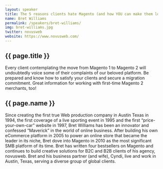 ```yaml
---
layout: speaker
title: The 5 reasons clients hate Magento (and how YOU can make them love it again!) 
name: Bret Williams
permalink: /speakers/bret-williams/
img: bret-williams.jpg
twitter: novusweb
website: https://www.novusweb.com/
---
```


## {{ page.title }}
Every client contemplating the move from Magento 1 to Magento 2 will undoubtedly voice some of their complaints of our 
beloved platform. Be prepared and know how to satisfy your clients and secure a migration commitment. Great information 
for working with first-time Magento 2 merchants, too!

## {{ page.name }}
Since creating the first true Web production company in Austin Texas in 1994, the first coverage of a live sporting 
event in 1995 and the first “price-your-own-car” website in 1997, Bret Williams has been an innovator and confessed 
“Maverick” in the world of online business. After building his own eCommerce platform in 2005 to power an online store 
that became the leader in its niche, Bret dove into Magento in 2010 as the most significant SMB platform of its time. 
Bret has written four bestsellers on Magento and continues to build creative solutions for B2C and B2B clients of his 
agency, novusweb. Bret and his business partner (and wife), Cyndi, live and work in Austin, Texas, serving a diverse 
group of global clients.